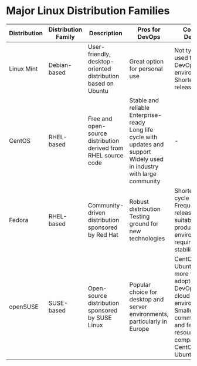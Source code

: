 # Major Linux Distribution Families

| Distribution | Distribution Family | Description | Pros for DevOps | Cons for DevOps |
|--------------|---------------------|-------------|-----------------|-----------------|
| Linux Mint   | Debian-based        | User-friendly, desktop-oriented distribution based on Ubuntu | Great option for personal use | Not typically used for DevOps/server environments<br>Shorter release cycles |
| CentOS       | RHEL-based          | Free and open-source distribution derived from RHEL source code | Stable and reliable<br>Enterprise-ready<br>Long life cycle with updates and support<br>Widely used in industry with large community | - |
| Fedora       | RHEL-based          | Community-driven distribution sponsored by Red Hat | Robust distribution<br>Testing ground for new technologies | Shorter life cycle<br>Frequent releases, less suitable for production environments requiring stability |
| openSUSE     | SUSE-based          | Open-source distribution sponsored by SUSE Linux | Popular choice for desktop and server environments, particularly in Europe | CentOS and Ubuntu are more widely adopted for DevOps and cloud-native environments<br>Smaller community and fewer resources compared to CentOS and Ubuntu |
